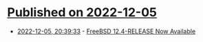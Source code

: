 # [Published on 2022-12-05](index.md)

* [2022-12-05, 20:39:33](https://lobste.rs/s/spydsj/freebsd_12_4_release_now_available) - [FreeBSD 12.4-RELEASE Now Available](https://lists.freebsd.org/archives/freebsd-announce/2022-December/000059.html)
